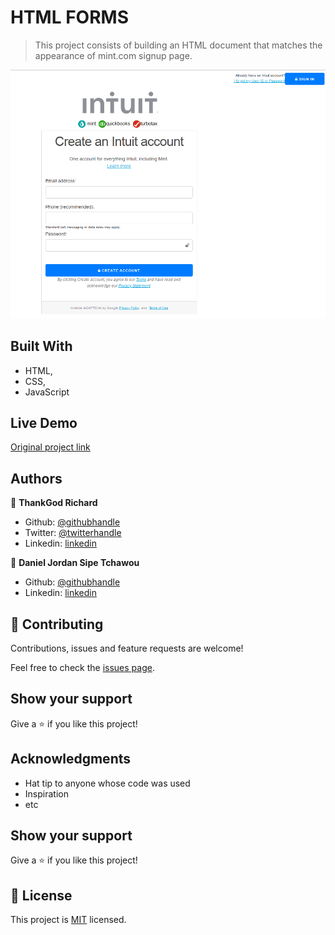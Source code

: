 # HTML FORMS

> This project consists of building an HTML document that matches the appearance of mint.com signup page.

![screenshot](./preview.png)

## Built With

- HTML,
- CSS,
- JavaScript

## Live Demo

[Original project link](https://rawcdn.githack.com/sipe-daniel/HTML-Forms/1fbaaffa99f4cb6461fc8e2937c1ce52474e2f60/index.html)

## Authors

👤 **ThankGod Richard**

- Github: [@githubhandle](https://github.com/thankgodr)
- Twitter: [@twitterhandle](https://twitter.com/thankgodrichard)
- Linkedin: [linkedin](https://linkedin.com/in/thankgodr)

👤 **Daniel Jordan Sipe Tchawou**

- Github: [@githubhandle](https://github.com/sipe-daniel)
- Linkedin: [linkedin](https://linkedin.com/in/daniel-jordan-sipe-tchawou)

## 🤝 Contributing

Contributions, issues and feature requests are welcome!

Feel free to check the [issues page](issues/).

## Show your support

Give a ⭐️ if you like this project!

## Acknowledgments

- Hat tip to anyone whose code was used
- Inspiration
- etc

## Show your support

Give a ⭐️ if you like this project!

## 📝 License

This project is [MIT](lic.url) licensed.
